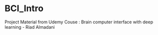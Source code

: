 # BCI_Intro
Project Material from Udemy Couse : Brain computer interface with deep learning - Riad Almadani
